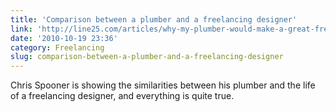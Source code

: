 ```yaml
---
title: 'Comparison between a plumber and a freelancing designer'
link: 'http://line25.com/articles/why-my-plumber-would-make-a-great-freelancer'
date: '2010-10-19 23:36'
category: Freelancing
slug: comparison-between-a-plumber-and-a-freelancing-designer
---
```


Chris Spooner is showing the similarities between his plumber and the life of a freelancing designer, and everything is quite true.
